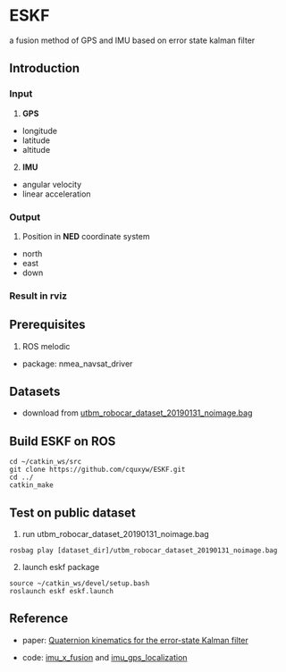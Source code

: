 # ESKF

a fusion method of GPS and IMU based on error state kalman filter

## Introduction

### Input

1. **GPS**

  - longitude
  - latitude
  - altitude

2. **IMU**
  - angular velocity
  - linear acceleration
  
### Output

1. Position in **NED** coordinate system

  - north
  - east
  - down

### Result in rviz

## Prerequisites

1. ROS melodic

- package: nmea_navsat_driver

## Datasets

- download from [utbm_robocar_dataset_20190131_noimage.bag](https://drive.utbm.fr/s/H4fH99RH8YwywY3)

## Build ESKF on ROS

```
cd ~/catkin_ws/src
git clone https://github.com/cquxyw/ESKF.git
cd ../
catkin_make
```

## Test on public dataset

1. run utbm_robocar_dataset_20190131_noimage.bag

```
rosbag play [dataset_dir]/utbm_robocar_dataset_20190131_noimage.bag
```

2. launch eskf package

```
source ~/catkin_ws/devel/setup.bash
roslaunch eskf eskf.launch
```

## Reference

- paper: [Quaternion kinematics for the error-state Kalman filter](https://arxiv.org/abs/1711.02508)

- code: [imu_x_fusion](https://github.com/cggos/imu_x_fusion.git) and [imu_gps_localization](https://github.com/ydsf16/imu_gps_localization.git)
